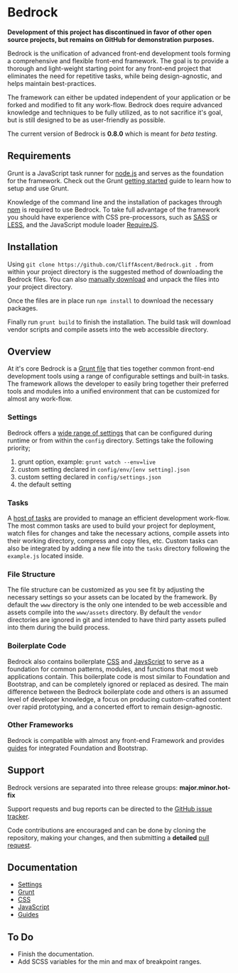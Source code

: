 
# Bedrock

**Development of this project has discontinued in favor of other open source projects, but remains on GitHub for demonstration purposes.**

Bedrock is the unification of advanced front-end development tools forming a comprehensive and flexible front-end framework. The goal is to provide a thorough and light-weight starting point for any front-end project that eliminates the need for repetitive tasks, while being design-agnostic, and helps maintain best-practices.

The framework can either be updated independent of your application or be forked and modified to fit any work-flow. Bedrock does require advanced knowledge and techniques to be fully utilized, as to not sacrifice it's goal, but is still designed to be as user-friendly as possible.

The current version of Bedrock is **0.8.0** which is meant for *beta testing*.


## Requirements

Grunt is a JavaScript task runner for [node.js](https://nodejs.org/) and serves as the foundation for the framework. Check out the Grunt [getting started](http://gruntjs.com/getting-started) guide to learn how to setup and use Grunt.

Knowledge of the command line and the installation of packages through [npm](https://www.npmjs.com/) is required to use Bedrock. To take full advantage of the framework you should have experience with CSS pre-processors, such as [SASS](http://sass-lang.com/) or [LESS](http://lesscss.org/), and the JavaScript module loader [RequireJS](http://requirejs.org/).


## Installation

Using `git clone https://github.com/CliffAscent/Bedrock.git .` from within your project directory is the suggested method of downloading the Bedrock files. You can also [manually download](https://github.com/CliffAscent/Bedrock/archive/master.zip) and unpack the files into your project directory.

Once the files are in place run `npm install` to download the necessary packages.

Finally run `grunt build` to finish the installation. The build task will download vendor scripts and compile assets into the web accessible directory.


## Overview

At it's core Bedrock is a [Grunt file](https://github.com/CliffAscent/Bedrock/blob/master/docs/grunt.md) that ties together common front-end development tools using a range of configurable settings and built-in tasks. The framework allows the developer to easily bring together their preferred tools and modules into a unified environment that can be customized for almost any work-flow.

### Settings

Bedrock offers a [wide range of settings](https://github.com/CliffAscent/Bedrock/blob/master/docs/settings.md) that can be configured during runtime or from within the `config` directory. Settings take the following priority;

1. grunt option, example: `grunt watch --env=live`
2. custom setting declared in `config/env/[env setting].json`
3. custom setting declared in `config/settings.json`
4. the default setting

### Tasks

A [host of tasks](https://github.com/CliffAscent/Bedrock/blob/master/docs/tasks.md) are provided to manage an efficient development work-flow. The most common tasks are used to build your project for deployment, watch files for changes and take the necessary actions, compile assets into their working directory, compress and copy files, etc. Custom tasks can also be integrated by adding a new file into the `tasks` directory following the `example.js` located inside.

### File Structure

The file structure can be customized as you see fit by adjusting the necessary settings so your assets can be located by the framework. By default the `www` directory is the only one intended to be web accessible and assets compile into the `www/assets` directory. By default the `vendor` directories are ignored in git and intended to have third party assets pulled into them during the build process.

### Boilerplate Code

Bedrock also contains boilerplate [CSS](https://github.com/CliffAscent/Bedrock/blob/master/docs/css.md) and [JavsScript](https://github.com/CliffAscent/Bedrock/blob/master/docs/javascript.md) to serve as a foundation for common patterns, modules, and functions that most web applications contain. This boilerplate code is most similar to Foundation and Bootstrap, and can be completely ignored or replaced as desired. The main difference between the Bedrock boilerplate code and others is an assumed level of developer knowledge, a focus on producing custom-crafted content over rapid prototyping, and a concerted effort to remain design-agnostic.

### Other Frameworks

Bedrock is compatible with almost any front-end Framework and provides [guides](https://github.com/CliffAscent/Bedrock/blob/master/docs/guides.md) for integrated Foundation and Bootstrap.


## Support

Bedrock versions are separated into three release groups: **major.minor.hot-fix**

Support requests and bug reports can be directed to the [GitHub issue tracker](https://github.com/CliffAscent/Bedrock/issues).

Code contributions are encouraged and can be done by cloning the repository, making your changes, and then submitting a **detailed** [pull request](https://github.com/CliffAscent/Bedrock/pulls).


## Documentation

+ [Settings](https://github.com/CliffAscent/Bedrock/blob/master/docs/settings.md)
+ [Grunt](https://github.com/CliffAscent/Bedrock/blob/master/docs/grunt.md)
+ [CSS](https://github.com/CliffAscent/Bedrock/blob/master/docs/css.md)
+ [JavaScript](https://github.com/CliffAscent/Bedrock/blob/master/docs/javascript.md)
+ [Guides](https://github.com/CliffAscent/Bedrock/blob/master/docs/guides.md)


## To Do

+ Finish the documentation.
+ Add SCSS variables for the min and max of breakpoint ranges.
